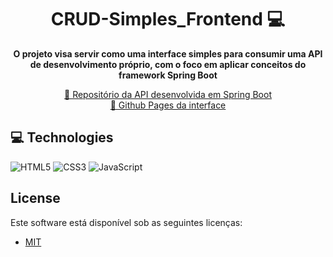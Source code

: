 <h1 align="center" style="font-weight: bold;">CRUD-Simples_Frontend 💻</h1>

<p align="center">
    <b>O projeto visa servir como uma interface simples para consumir uma API de desenvolvimento próprio, com o foco em aplicar conceitos do framework Spring Boot</b>
</p>

<p align="center">
     <a href="https://github.com/JoaoFelipeSantana/CRUD-Simples-Backend">📱 Repositório da API desenvolvida em Spring Boot</a>
    <br>
     <a href="https://github.com/JoaoFelipeSantana/CRUD-Simples-Backend">📱 Github Pages da interface</a>
</p>

<h2 id="technologies">💻 Technologies</h2>

![HTML5](https://img.shields.io/badge/html5-%23E34F26.svg?style=for-the-badge&logo=html5&logoColor=white)
![CSS3](https://img.shields.io/badge/css3-%231572B6.svg?style=for-the-badge&logo=css3&logoColor=white)
![JavaScript](https://img.shields.io/badge/javascript-%23323330.svg?style=for-the-badge&logo=javascript&logoColor=%23F7DF1E)

## License

Este software está disponível sob as seguintes licenças:

- [MIT](https://rem.mit-license.org)

